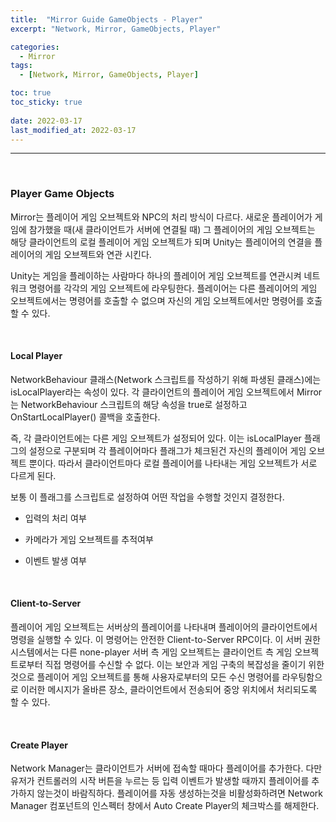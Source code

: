 ```yaml
---
title:  "Mirror Guide GameObjects - Player"
excerpt: "Network, Mirror, GameObjects, Player"

categories:
  - Mirror
tags:
  - [Network, Mirror, GameObjects, Player]

toc: true
toc_sticky: true
 
date: 2022-03-17
last_modified_at: 2022-03-17
---  
```


***

<br>

### Player Game Objects

Mirror는 플레이어 게임 오브젝트와 NPC의 처리 방식이 다르다. 새로운 플레이어가 게임에 참가했을 때(새 클라이언트가 서버에 연결될 때) 그 플레이어의 게임 오브젝트는 해당 클라이언트의 로컬 플레이어 게임 오브젝트가 되며 Unity는 플레이어의 연결을 플레이어의 게임 오브젝트와 연관 시킨다.

Unity는 게임을 플레이하는 사람마다 하나의 플레이어 게임 오브젝트를 연관시켜 네트워크 명령어를 각각의 게임 오브젝트에 라우팅한다. 플레이어는 다른 플레이어의 게임 오브젝트에서는 명령어를 호출할 수 없으며 자신의 게임 오브젝트에서만 명령어를 호출할 수 있다.

<br>

#### Local Player

NetworkBehaviour 클래스(Network 스크립트를 작성하기 위해 파생된 클래스)에는 isLocalPlayer라는 속성이 있다. 각 클라이언트의 플레이어 게임 오브젝트에서 Mirror는 NetworkBehaviour 스크립트의 해당 속성을 true로 설정하고 OnStartLocalPlayer() 콜백을 호출한다.

즉, 각 클라이언트에는 다른 게임 오브젝트가 설정되어 있다. 이는 isLocalPlayer 플래그의 설정으로 구분되며 각 플레이어마다 플래그가 체크된건 자신의 플레이어 게임 오브젝트 뿐이다. 따라서 클라이언트마다 로컬 플레이어를 나타내는 게임 오브젝트가 서로 다르게 된다.

보통 이 플래그를 스크립트로 설정하여 어떤 작업을 수행할 것인지 결정한다.

* 입력의 처리 여부

* 카메라가 게임 오브젝트를 추적여부

* 이벤트 발생 여부

<br>

#### Client-to-Server

플레이어 게임 오브젝트는 서버상의 플레이어를 나타내며 플레이어의 클라이언트에서 명령을 실행할 수 있다. 이 명령어는 안전한 Client-to-Server RPC이다. 이 서버 권한 시스템에서는 다른 none-player 서버 측 게임 오브젝트는 클라이언트 측 게임 오브젝트로부터 직접 명령어를 수신할 수 없다. 이는 보안과 게임 구축의 복잡성을 줄이기 위한 것으로 플레이어 게임 오브젝트를 통해 사용자로부터의 모든 수신 명령어를 라우팅함으로 이러한 메시지가 올바른 장소, 클라이언트에서 전송되어 중앙 위치에서 처리되도록 할 수 있다.


<br>

#### Create Player

Network Manager는 클라이언트가 서버에 접속할 때마다 플레이어를 추가한다. 다만 유저가 컨트롤러의 시작 버튼을 누르는 등 입력 이벤트가 발생할 때까지 플레이어를 추가하지 않는것이 바람직하다. 플레이어를 자동 생성하는것을 비활성화하려면 Network Manager 컴포넌트의 인스펙터 창에서 Auto Create Player의 체크박스를 해제한다.
